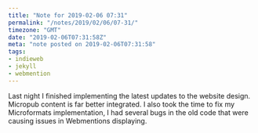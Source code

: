 ```yaml
---
title: "Note for 2019-02-06 07:31"
permalink: "/notes/2019/02/06/07-31/"
timezone: "GMT"
date: "2019-02-06T07:31:58Z"
meta: "note posted on 2019-02-06T07:31:58"
tags:
- indieweb
- jekyll
- webmention
---
```

Last night I finished implementing the latest updates to the website design. Micropub content is far better integrated. I also took the time to fix my Microformats implementation, I had several bugs in the old code that were causing issues in Webmentions displaying.
